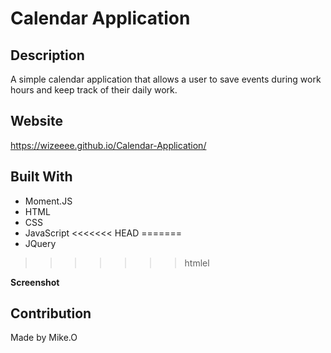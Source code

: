 # Calendar Application

## Description

A simple calendar application that allows a user to save events during work hours and keep track of their daily work.

## Website

https://wizeeee.github.io/Calendar-Application/

## Built With

- Moment.JS
- HTML
- CSS
- JavaScript
<<<<<<< HEAD
=======
- JQuery
>>>>>>> htmlel

**Screenshot**

[](./Develop/images/Calendar-Application_SC.png)

## Contribution

Made by Mike.O
